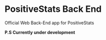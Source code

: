 # PositiveStats Back End

Official Web Back-End app for PositiveStats

**P.S Currently under development**
